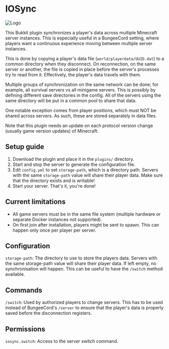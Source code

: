 # IOSync

![Logo](https://www.interordi.com/images/plugins/iosync-96.png)

This Bukkit plugin synchronizes a player's data across multiple Minecraft server instances. This is especially useful in a BungeeCord setting, where players want a continuous experience moving between multiple server instances.

This is done by copying a player's data file (`world/playerdata/UUID.dat`) to a common directory when they disconnect. On reconnection, on the same server or another, the file is copied in place before the server's processes try to read from it. Effectively, the player's data travels with them.

Multiple groups of synchronization on the same network can be done; for example, all survival servers vs all minigame servers. This is possibly by defining different save directories in the config. All of the servers using the same directory will be put in a common pool to share that data.

One notable exception comes from player positions, which must NOT be shared across servers. As such, these are stored separately in data files.

Note that this plugin needs an update on each protocol version change (usually game version updates) of Minecraft.


## Setup guide

1. Download the plugin and place it in the `plugins/` directory.
2. Start and stop the server to generate the configuration file.
3. Edit `config.yml` to set `storage-path`, which is a directory path. Servers with the same `storage-path` value will share their player data. Make sure that the directory exists and is writable!
4. Start your server. That's it, you're done!


## Current limitations

* All game servers must be in the same file system (multiple hardware or separate Docker instances not supported).
* On first join after installation, players might be sent to spawn. This can happen only once per player per server.


## Configuration

`storage-path`: The directory to use to store the players data. Servers with the same storage-path value will share their player data. If left empty, no synchronisation will happen. This can be useful to have the `/switch` method available.  


## Commands

`/switch`: Used by authorized players to change servers. This has to be used instead of BungeeCord's `/server` to ensure that the player's data is properly saved before the disconnection registers.  


## Permissions

`iosync.switch`: Access to the server switch command.  
